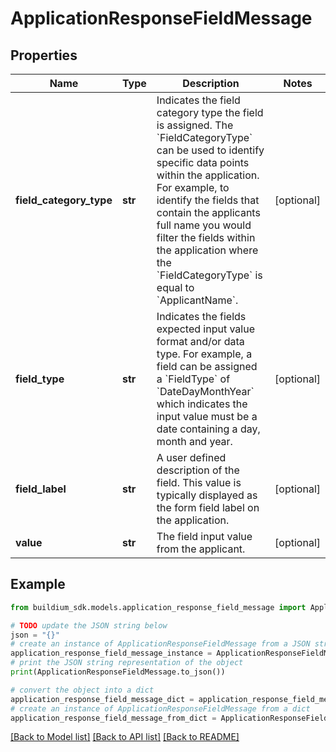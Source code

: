 # ApplicationResponseFieldMessage


## Properties

Name | Type | Description | Notes
------------ | ------------- | ------------- | -------------
**field_category_type** | **str** | Indicates the field category type the field is assigned. The &#x60;FieldCategoryType&#x60; can be used to identify specific data points within the application. For example, to identify the fields that contain the applicants full name you would filter the fields within the application where the &#x60;FieldCategoryType&#x60; is equal to &#x60;ApplicantName&#x60;. | [optional] 
**field_type** | **str** | Indicates the fields expected input value format and/or data type. For example, a field can be assigned a &#x60;FieldType&#x60; of &#x60;DateDayMonthYear&#x60; which indicates the input value must be a date containing a day, month and year. | [optional] 
**field_label** | **str** | A user defined description of the field. This value is typically displayed as the form field label on the application. | [optional] 
**value** | **str** | The field input value from the applicant. | [optional] 

## Example

```python
from buildium_sdk.models.application_response_field_message import ApplicationResponseFieldMessage

# TODO update the JSON string below
json = "{}"
# create an instance of ApplicationResponseFieldMessage from a JSON string
application_response_field_message_instance = ApplicationResponseFieldMessage.from_json(json)
# print the JSON string representation of the object
print(ApplicationResponseFieldMessage.to_json())

# convert the object into a dict
application_response_field_message_dict = application_response_field_message_instance.to_dict()
# create an instance of ApplicationResponseFieldMessage from a dict
application_response_field_message_from_dict = ApplicationResponseFieldMessage.from_dict(application_response_field_message_dict)
```
[[Back to Model list]](../README.md#documentation-for-models) [[Back to API list]](../README.md#documentation-for-api-endpoints) [[Back to README]](../README.md)



